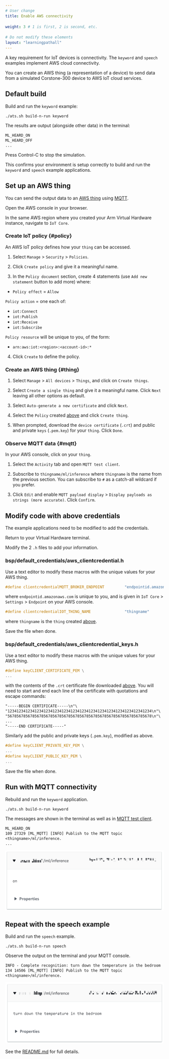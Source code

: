 ```yaml
---
# User change
title: Enable AWS connectivity

weight: 3 # 1 is first, 2 is second, etc.

# Do not modify these elements
layout: "learningpathall"
---
```

A key requirement for IoT devices is connectivity. The `keyword` and `speech` examples implement AWS cloud connectivity.

You can create an AWS thing (a representation of a device) to send data from a simulated Corstone-300 device to AWS IoT cloud services.

## Default build

Build and run the `keyword` example:

```console
./ats.sh build-n-run keyword
```

The results are output (alongside other data) in the terminal:

```output
ML_HEARD_ON
ML_HEARD_OFF
...
```

Press Control-C to stop the simulation.

This confirms your environment is setup correctly to build and run the `keyword` and `speech` example applications.

## Set up an AWS thing

You can send the output data to an [AWS thing](https://docs.aws.amazon.com/iot/latest/developerguide/iot-thing-management.html) using [MQTT](https://mqtt.org/).

Open the AWS console in your browser.

In the same AWS region where you created your Arm Virtual Hardware instance, navigate to `IoT Core`.

### Create IoT policy {#policy}

An AWS IoT policy defines how your `thing` can be accessed.

1. Select `Manage` > `Security` > `Policies`.

2. Click `Create policy` and give it a meaningful name.

3. In the `Policy document` section, create 4 statements (use `Add new statement` button to add more) where:

* `Policy effect` = `Allow`

`Policy action` = one each of:
* `iot:Connect`
* `iot:Publish`
* `iot:Receive`
* `iot:Subscribe`

`Policy resource` will be unique to you, of the form:
* `arn:aws:iot:<region>:<account-id>:*`

4. Click `Create` to define the policy.

### Create an AWS thing {#thing}

1. Select `Manage` > `All devices` > `Things`, and click on `Create things`.

2. Select `Create a single thing` and give it a meaningful name. Click `Next` leaving all other options as default.

3. Select `Auto-generate a new certificate` and click `Next`.

4. Select the `Policy` created [above](#policy) and click `Create thing`.

5. When prompted, download the `device certificate` (`.crt`) and public and private `keys` (`.pem.key`) for your `thing`. Click `Done`.

### Observe MQTT data {#mqtt}

In your AWS console, click on your `thing`.

1. Select the `Activity` tab and open `MQTT test client`.

2. Subscribe to `thingname/ml/inference` where `thingname` is the name from the previous section. You can subscribe to `#` as a catch-all wildcard if you prefer.

3. Click `Edit` and enable `MQTT payload display` > `Display payloads as strings (more accurate)`. Click `Confirm`.

## Modify code with above credentials

The example applications need to be modified to add the credentials.

Return to your Virtual Hardware terminal.

Modify the 2 `.h` files to add your information.

### bsp/default_credentials/aws_clientcredential.h

Use a text editor to modify these macros with the unique values for your AWS thing.


```C
#define clientcredentialMQTT_BROKER_ENDPOINT         "endpointid.amazonaws.com"
```

where `endpointid.amazonaws.com` is unique to you, and is given in `IoT Core` > `Settings` > `Endpoint` on your AWS console.

```C
#define clientcredentialIOT_THING_NAME               "thingname"
```

where `thingname` is the `thing` created [above](#thing).

Save the file when done.

### bsp/default_credentials/aws_clientcredential_keys.h

Use a text editor to modify these macros with the unique values for your AWS thing.

```C
#define keyCLIENT_CERTIFICATE_PEM \
...
```

with the contents of the `.crt` certificate file downloaded [above](#thing). You will need to start and end each line of the certificate with quotations and escape commands:

```output
"-----BEGIN CERTIFICATE-----\n"\
"1234123412341234123412341234123412341234123412341234123412341234\n"\
"5678567856785678567856785678567856785678567856785678567856785678\n"\
...
"-----END CERTIFICATE-----"
```

Similarly add the public and private keys (`.pem.key`), modified as above.

```C
#define keyCLIENT_PRIVATE_KEY_PEM \
...
#define keyCLIENT_PUBLIC_KEY_PEM \
...
```

Save the file when done.

## Run with MQTT connectivity

Rebuild and run the `keyword` application.

```console
./ats.sh build-n-run keyword
```

The messages are shown in the terminal as well as in [MQTT test client](#mqtt).

```output
ML_HEARD_ON
109 27329 [ML_MQTT] [INFO] Publish to the MQTT topic <thingname>/ml/inference.
...
```

![keyword #center](Images/keyword.png)

## Repeat with the speech example

Build and run the `speech` example.

```console
./ats.sh build-n-run speech
```

Observe the output on the terminal and your MQTT console.

```output
INFO - Complete recognition: turn down the temperature in the bedroom
134 14506 [ML_MQTT] [INFO] Publish to the MQTT topic <thingname>/ml/inference.
```

![speech #center](Images/speech.png)

See the [README.md](https://github.com/ARM-software/open-iot-sdk/blob/main/v8m/README.md#setting-up-aws-connectivity) for full details.